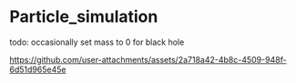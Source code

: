 # Particle_simulation

todo: occasionally set mass to 0 for black hole

https://github.com/user-attachments/assets/2a718a42-4b8c-4509-948f-6d51d965e45e

